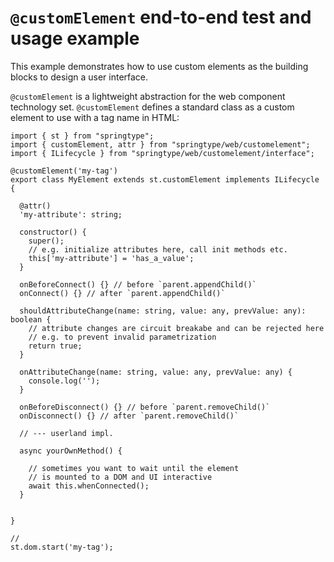 # `@customElement` end-to-end test and usage example

This example demonstrates how to use custom elements as the building blocks
to design a user interface.

`@customElement` is a lightweight abstraction for the web component technology set.
`@customElement` defines a standard class as a custom element to use with a tag name in HTML:

    import { st } from "springtype";
    import { customElement, attr } from "springtype/web/customelement";
    import { ILifecycle } from "springtype/web/customelement/interface";

    @customElement('my-tag')
    export class MyElement extends st.customElement implements ILifecycle {

      @attr()
      'my-attribute': string;

      constructor() {
        super();
        // e.g. initialize attributes here, call init methods etc.
        this['my-attribute'] = 'has_a_value';
      }

      onBeforeConnect() {} // before `parent.appendChild()`
      onConnect() {} // after `parent.appendChild()`

      shouldAttributeChange(name: string, value: any, prevValue: any): boolean {
        // attribute changes are circuit breakabe and can be rejected here
        // e.g. to prevent invalid parametrization
        return true;
      }

      onAttributeChange(name: string, value: any, prevValue: any) {
        console.log('');
      }

      onBeforeDisconnect() {} // before `parent.removeChild()`
      onDisconnect() {} // after `parent.removeChild()`

      // --- userland impl.

      async yourOwnMethod() {

        // sometimes you want to wait until the element
        // is mounted to a DOM and UI interactive
        await this.whenConnected();
      }


    }

    //
    st.dom.start('my-tag');
